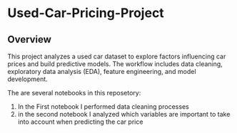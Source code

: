 # Used-Car-Pricing-Project
## Overview
This project analyzes a used car dataset to explore factors influencing car prices and build predictive models. The workflow includes data cleaning, exploratory data analysis (EDA), feature engineering, and model development.

The are several notebooks in this reposetory:
1. In the First notebook I performed data cleaning processes
2. in the second notebook I analyzed which variables are important to take into account when predicting the car price

